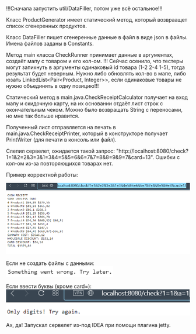!!!Сначала запустить util/DataFiller, потом уже всё остальное!!!

Класс ProductGenerator имеет статический метод, который возвраащет список сгенеренных продуктов.

Класс DataFiller пишет сгенеренные данные в файл в виде json в файлы. Имена файлов заданы в Constants.

Метод main класса CheckRunner принимает данные в аргументах, создаёт мапу с товаром и его кол-ом.
!!! Сейчас осенило, что тестеры могут запихнуть в аргументы одинаковый id товара (1-2 2-4 1-5), тогда результат
будет неверным.
Нужно либо обновлять кол-во в мапе, либо юзать LinkedList<Pair<Product, Integer>>, если одинаковые товары не нужно
объединять в одну позицию!!!

Статический метод в main.java.CheckReceiptCalculator получает на вход мапу и скидочную карту, на их основании отдаёт 
лист строк с окончательным чеком. Можно было возвращать String с переносами, но мне так больше нравится.

Полученный лист отправляется на печать в main.java.CheckReceiptPrinter, который в конструкторе получает PrintWriter 
(для печати в консоль или файл).

Слепил сервелет, ожидается такой запрос: "http://localhost:8080/check?1=1&2=2&3=3&1=3&4=5&5=6&6=7&7=8&8=9&9=7&card=13".
Ошибки с кол-ом из-за повторяющихся товарах нет.

Пример корректной работы:

![img.png](img.png)

Если не создать файлы с данными: ![img_1.png](img_1.png)

Если ввести буквы (кроме card=): ![img_2.png](img_2.png)

Ах, да! Запускал сервелет из-под IDEA при помощи плагина jetty.
